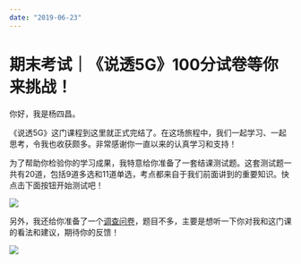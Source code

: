 ```yaml
---
date: "2019-06-23"
---  
```

      
# 期末考试｜《说透5G》100分试卷等你来挑战！
你好，我是杨四昌。

《说透5G》这门课程到这里就正式完结了。在这场旅程中，我们一起学习、一起思考，令我也收获颇多。非常感谢你一直以来的认真学习和支持！

为了帮助你检验你的学习成果，我特意给你准备了一套结课测试题。这套测试题一共有20道，包括9道多选和11道单选，考点都来自于我们前面讲到的重要知识。快点击下面按钮开始测试吧！

[![](/images/说透5g/05.结束语/resourceimage28a428d1be62669b4f3cc01c36466bf811a4.png)](http://time.geekbang.org/quiz/intro?act_id=606&exam_id=1999)

另外，我还给你准备了一个[调查问卷](http://jinshuju.net/f/zGbBL4)，题目不多，主要是想听一下你对我和这门课的看法和建议，期待你的反馈！

[![](/images/说透5g/05.结束语/resourceimage9e7a9e9ba01cc3ac238804a96b7d5ee44f7a.jpg)](http://jinshuju.net/f/zGbBL4)

<!-- [[[read_end]]] -->